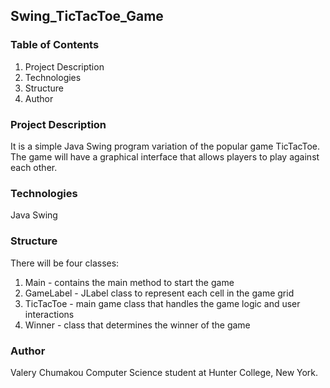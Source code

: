 ## Swing_TicTacToe_Game

### Table of Contents
1) Project Description
2) Technologies
3) Structure
4) Author

### Project Description
It is a simple Java Swing program variation of the popular game TicTacToe. 
The game will have a graphical interface that allows players to play against each other.

### Technologies
Java Swing

### Structure
There will be four classes:
1) Main - contains the main method to start the game
2) GameLabel - JLabel class to represent each cell in the game grid
3) TicTacToe - main game class that handles the game logic and user interactions
4) Winner - class that determines the winner of the game

### Author
Valery Chumakou
Computer Science student at Hunter College, New York.
 
